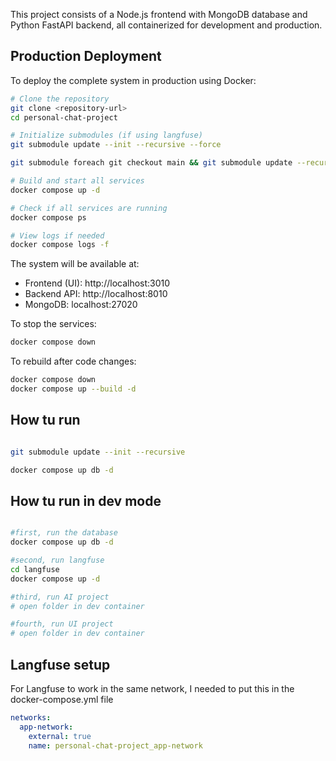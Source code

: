 This project consists of a Node.js frontend with MongoDB database and Python FastAPI backend, all containerized for development and production.

## Production Deployment

To deploy the complete system in production using Docker:

```bash
# Clone the repository
git clone <repository-url>
cd personal-chat-project

# Initialize submodules (if using langfuse)
git submodule update --init --recursive --force

git submodule foreach git checkout main && git submodule update --recursive

# Build and start all services
docker compose up -d

# Check if all services are running
docker compose ps

# View logs if needed
docker compose logs -f
```

The system will be available at:
- Frontend (UI): http://localhost:3010
- Backend API: http://localhost:8010
- MongoDB: localhost:27020

To stop the services:
```bash
docker compose down
```

To rebuild after code changes:
```bash
docker compose down
docker compose up --build -d
```

## How tu run

```bash

git submodule update --init --recursive

docker compose up db -d


```

## How tu run in dev mode

```bash

#first, run the database
docker compose up db -d

#second, run langfuse
cd langfuse 
docker compose up -d

#third, run AI project
# open folder in dev container

#fourth, run UI project
# open folder in dev container

```


## Langfuse setup

For Langfuse to work in the same network, I needed to put this in the docker-compose.yml file

```yml
networks:
  app-network:
    external: true
    name: personal-chat-project_app-network
```